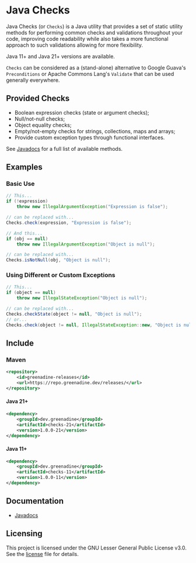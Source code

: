 # Java Checks

Java Checks (or `Checks`) is a Java utility that provides a set of static utility methods for performing common checks 
and validations throughout your code, improving code readability while also takes a more functional approach to 
such validations allowing for more flexibility.

Java 11+ and Java 21+ versions are available.

`Checks` can be considered as a (stand-alone) alternative to Google Guava's `Preconditions` or Apache Commons Lang's 
`Validate` that can be used generally everywhere.

## Provided Checks

- Boolean expression checks (state or argument checks);
- Null/not-null checks;
- Object equality checks;
- Empty/not-empty checks for strings, collections, maps and arrays;
- Provide custom exception types through functional interfaces.

See [Javadocs](#documentation) for a full list of available methods.

## Examples

### Basic Use

```java
// This...
if (!expression)
    throw new IllegalArgumentException("Expression is false");

// can be replaced with...
Checks.check(expression, "Expression is false");

// And this...
if (obj == null)
    throw new IllegalArgumentException("Object is null");

// can be replaced with...
Checks.isNotNull(obj, "Object is null");
```

### Using Different or Custom Exceptions

```java
// This...
if (object == null)
    throw new IllegalStateException("Object is null");

// can be replaced with...
Checks.checkState(object != null, "Object is null");
// or...
Checks.check(object != null, IllegalStateException::new, "Object is null");
```

## Include

### Maven
```xml
<repository>
    <id>greenadine-releases</id>
    <url>https://repo.greenadine.dev/releases/</url>
</repository>
```

#### Java 21+
```xml
<dependency>
    <groupId>dev.greenadine</groupId>
    <artifactId>checks-21</artifactId>
    <version>1.0.0-21</version>
</dependency>
```

#### Java 11+
```xml
<dependency>
    <groupId>dev.greenadine</groupId>
    <artifactId>checks-11</artifactId>
    <version>1.0.0-11</version>
</dependency>
```

## Documentation

- [Javadocs](https://jd.greenadine.dev/checks/1.0.0/)

## Licensing

This project is licensed under the GNU Lesser General Public License v3.0. See the [license](LICENSE.txt) file for details.